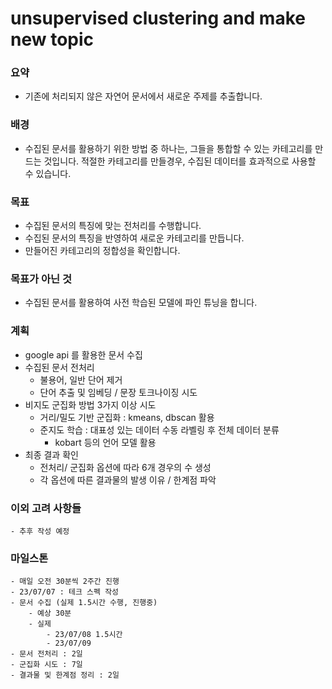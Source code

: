 # unsupervised clustering and make new topic

### 요약 
- 기존에 처리되지 않은 자연어 문서에서 새로운 주제를 추출합니다. 

### 배경 
- 수집된 문서를 활용하기 위한 방법 중 하나는, 그들을 통합할 수 있는 카테고리를 만드는 것입니다. 적절한 카테고리를 만들경우, 수집된 데이터를 효과적으로 사용할 수 있습니다. 

### 목표 
- 수집된 문서의 특징에 맞는 전처리를 수행합니다. 
- 수집된 문서의 특징을 반영하여 새로운 카테고리를 만듭니다. 
- 만들어진 카테고리의 정합성을 확인합니다.

### 목표가 아닌 것
- 수집된 문서를 활용하여 사전 학습된 모델에 파인 튜닝을 합니다. 

### 계획
- google api 를 활용한 문서 수집
- 수집된 문서 전처리
    - 불용어, 일반 단어 제거
    - 단어 추출 및 임베딩 / 문장 토크나이징 시도  
- 비지도 군집화 방법 3가지 이상 시도
    - 거리/밀도 기반 군집화 : kmeans, dbscan 활용
    - 준지도 학습 : 대표성 있는 데이터 수동 라벨링 후 전체 데이터 분류
        - kobart 등의 언어 모델 활용
- 최종 결과 확인
    - 전처리/ 군집화 옵션에 따라 6개 경우의 수 생성
    - 각 옵션에 따른 결과물의 발생 이유 / 한계점 파악
    
### 이외 고려 사항들
    - 추후 작성 예정
    
### 마일스톤 
    - 매일 오전 30분씩 2주간 진행
    - 23/07/07 : 테크 스펙 작성
    - 문서 수집 (실제 1.5시간 수행, 진행중)
        - 예상 30분
        - 실제 
            - 23/07/08 1.5시간 
            - 23/07/09
    - 문서 전처리 : 2일
    - 군집화 시도 : 7일
    - 결과물 및 한계점 정리 : 2일
    
    


